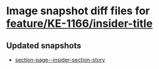 # Image snapshot diff files for [feature/KE-1166/insider-title](https://github.com/brightsitesconsulting/standard-pwamp/pull/563)

## Updated snapshots
- [section-page--insider-section-story](./section-page--insider-section-story)
